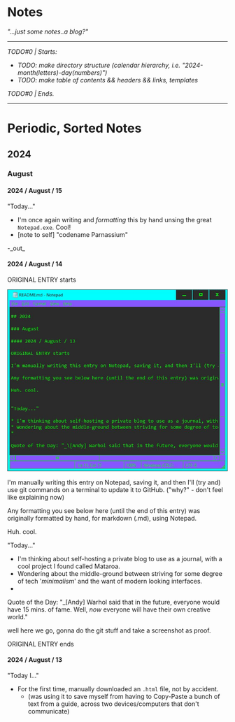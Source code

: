 
# Notes 

_"...just some notes..a blog?"_

---
_TODO#0 | Starts:_
  * _TODO: make directory structure (calendar hierarchy, i.e. "2024-month(letters)-day(numbers)")_ 
  * _TODO: make table of contents && headers && links, templates_

_TODO#0 | Ends._

---

# Periodic, Sorted Notes

## 2024

### August

#### 2024 / August / 15

"Today..."

* I'm once again writing and _formatting_ this by hand unsing the great `Notepad.exe`. Cool!
* [note to self] "codename Parnassium"  

-\_out_

#### 2024 / August / 14

ORIGINAL ENTRY starts

[![pudding](https://raw.githubusercontent.com/TheFernandoM/Notes/main/images/periodicals/2024/7_aug/pudding.jpg)](https://raw.githubusercontent.com/TheFernandoM/Notes/main/images/periodicals/2024/7_aug/pudding.jpg)

I'm manually writing this entry on Notepad, saving it, and then I'll (try and) use git commands on a terminal to update it to GitHub. ("why?" - don't feel like explaining now)

Any formatting you see below here (until the end of this entry) was originally formatted by hand, for markdown (.md), using Notepad.  

Huh. cool.


"Today..."

* I'm thinking about self-hosting a private blog to use as a journal, with a cool project I found called Mataroa.
* Wondering about the middle-ground between striving for some degree of tech '_minimalism_' and the want of modern looking interfaces.
* 

Quote of the Day: "_\[Andy] Warhol said that in the future, everyone would have 15 mins. of fame. Well, *now* everyone will have their own creative world."

well here we go, gonna do the git stuff and take a screenshot as proof.

ORIGINAL ENTRY ends

#### 2024 / August / 13
  
"Today I..."
* For the first time, manually downloaded an `.html` file, not by accident.
  * (was using it to save myself from having to Copy-Paste a bunch of text from a guide, across two devices/computers that don't communicate)
  
<!-- this line has no text, on purpose-->

